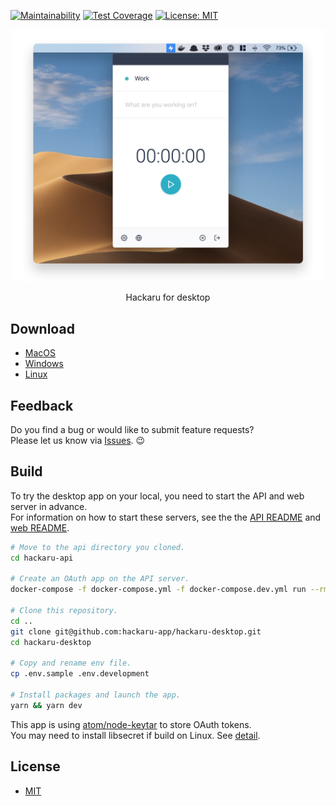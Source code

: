 [![Maintainability](https://api.codeclimate.com/v1/badges/5b7af3e22e611188ea0d/maintainability)](https://codeclimate.com/github/hackaru-app/hackaru-desktop/maintainability)
[![Test Coverage](https://api.codeclimate.com/v1/badges/5b7af3e22e611188ea0d/test_coverage)](https://codeclimate.com/github/hackaru-app/hackaru-desktop/test_coverage)
[![License: MIT](https://img.shields.io/badge/License-MIT-green.svg)](https://opensource.org/licenses/MIT)

<p align="center">
  <p align="center"><img src="./docs/images/screenshot.png" width="500" /></p>
  <p align="center">Hackaru for desktop</p>
</p>

## Download

- [MacOS](https://github.com/hackaru-app/hackaru-desktop/releases/download/v1.5.10/hackaru-desktop-v1.5.10.dmg)
- [Windows](https://github.com/hackaru-app/hackaru-desktop/releases/download/v1.5.10/hackaru-desktop-v1.5.10.exe)
- [Linux](https://github.com/hackaru-app/hackaru-desktop/releases/download/v1.5.10/hackaru-desktop-v1.5.10.AppImage)

## Feedback

Do you find a bug or would like to submit feature requests?  
Please let us know via [Issues](https://github.com/hackaru-app/hackaru-desktop/issues). 😉

## Build

To try the desktop app on your local, you need to start the API and web server in advance.  
For information on how to start these servers, see the the [API README](https://github.com/hackaru-app/hackaru-api#quickstart) and [web README](https://github.com/hackaru-app/hackaru-web#quickstart).

```sh
# Move to the api directory you cloned.
cd hackaru-api

# Create an OAuth app on the API server.
docker-compose -f docker-compose.yml -f docker-compose.dev.yml run --rm api bin/rails db:seed

# Clone this repository.
cd ..
git clone git@github.com:hackaru-app/hackaru-desktop.git
cd hackaru-desktop

# Copy and rename env file.
cp .env.sample .env.development

# Install packages and launch the app.
yarn && yarn dev
```

This app is using [atom/node-keytar](https://github.com/atom/node-keytar) to store OAuth tokens.  
You may need to install libsecret if build on Linux. See [detail](https://github.com/atom/node-keytar).

## License

- [MIT](./LICENSE)
